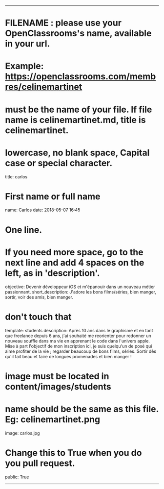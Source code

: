 ---

# FILENAME : please use your OpenClassrooms's name, available in your url.
# Example: https://openclassrooms.com/membres/celinemartinet
# must be the name of your file. If file name is celinemartinet.md, title is celinemartinet.
# lowercase, no blank space, Capital case or special character.
title: carlos

# First name or full name
name: Carlos
date: 2018-05-07 16:45

# One line.
# If you need more space, go to the next line and add 4 spaces on the left, as in 'description'.
objective: Devenir développeur iOS et m'épanouir dans un nouveau métier passionnant.
short_description: J'adore les bons films/séries, bien manger, sortir, voir des amis, bien manger. 

# don't touch that
template: students
description:
    Après 10 ans dans le graphisme et en tant que freelance depuis 6 ans, j'ai souhaité me reorienter pour redonner un nouveau souffle dans ma vie en apprenant le code dans l'univers apple. Mise à part l'objectif de mon inscription ici, je suis quelqu'un de posé qui aime profiter de la vie ; regarder beaucoup de bons films, séries. Sortir dès qu'il fait beau et faire de longues promenades et bien manger ! 

# image must be located in content/images/students
# name should be the same as this file. Eg: celinemartinet.png
image: carlos.jpg

# Change this to True when you do you pull request.
public: True

---